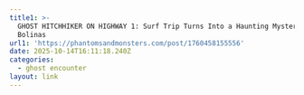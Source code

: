 ```yaml
---
title1: >-
  GHOST HITCHHIKER ON HIGHWAY 1: Surf Trip Turns Into a Haunting Mystery Near
  Bolinas
url1: 'https://phantomsandmonsters.com/post/1760458155556'
date: 2025-10-14T16:11:18.240Z
categories:
  - ghost encounter
layout: link
---
```


